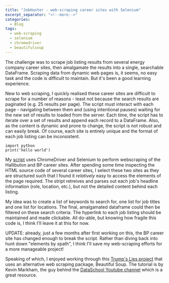 ```yaml
---
title: "JobHunter - web-scraping career sites with Selenium"
excerpt_separator: "<!--more-->"
categories:
  - Blog
tags:
  - web-scraping
  - selenium
  - chromedriver
  - beautifulsoup
---
```


The challenge was to scrape job listing results from several energy company career sites, then amalgamate the results into a single, searchable DataFrame. Scraping data from dynamic web pages is, it seems, no easy task and the code is difficult to maintain. But it's been a good learning experience.

New to web scraping, I quickly realised these career sites are difficult to scrape for a number of reasons - least not because the search results are paginated (e.g. 25 results per page). The script must interact with each page - navigating between them and (using intentional pauses) waiting for the new set of results to loaded from the server. Each time, the script has to iterate over a set of results and append each record to a DataFrame. Also, as the content is dynamic and prone to change, the script is not robust and can easily break. Of course, each site is entirely unique and the format of each job listing can be inconsistent.

    import python
	print('hello world')

My <a href="https://github.com/awgeo/JobHunter">script</a> uses ChromeDriver and Selenium to perform webscraping of the Hallibuton and BP career sites. After spending some time inspecting the HTML source code of several career sites, I select these two sites as they are structured such that I found it <i>relatively</i> easy to access the elements of the page required. The stript retreives and parses out each job's headline information (role, location, etc.), but not the detailed content behind each listing.

My idea was to create a list of keywords to search for, one list for job titles and one list for locations. The final, amalgamated dataframe could then be filtered on these search criteria. The hyperlink to each job listing should be maintained and made clickable. All do-able, but knowing how fragile this code is, I think I'll leave it at this for now.

UPDATE: already, just a few months after first working on this, the BP career site has changed enough to break the script. Rather than diving back into hunt down "elements by xpath", I think I'll save my web-scraping efforts for a more manageable project!

Speaking of which, I enjoyed working through this <a href="https://notebooks.azure.com/awgeo/projects/trump-lies" target="_blank">Trump's Lies project</a> that uses an alternative web scraping package, Beautiful Soup. The tutorial is by Kevin Markham, the guy behind the <a href="https://www.youtube.com/user/dataschool" target="_blank">DataSchool Youtube channel</a> which is a great resource.
